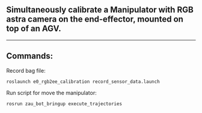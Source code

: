 ## Simultaneously calibrate a Manipulator with RGB astra camera on the end-effector, mounted on top of an AGV.
_______________________________

## Commands:

Record bag file:

    roslaunch e0_rgb2ee_calibration record_sensor_data.launch

Run script for move the manipulator:

    rosrun zau_bot_bringup execute_trajectories 